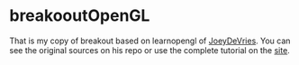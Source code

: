 # breakooutOpenGL

That is my copy of breakout based on learnopengl of [JoeyDeVries](https://github.com/JoeyDeVries/LearnOpenGL). You can see the original sources on his repo or use the complete tutorial on the [site](https://learnopengl.com/).
